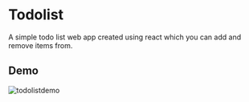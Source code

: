 # Todolist 
A simple todo list web app created using react which you can add and remove items from.

## Demo
![todolistdemo](https://user-images.githubusercontent.com/55164493/90996552-f2756100-e573-11ea-82f5-f7ccd08983d1.gif)
